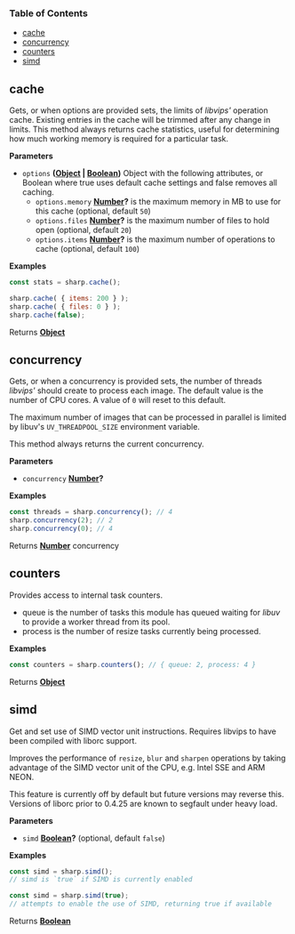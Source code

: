 <!-- Generated by documentation.js. Update this documentation by updating the source code. -->

### Table of Contents

-   [cache](#cache)
-   [concurrency](#concurrency)
-   [counters](#counters)
-   [simd](#simd)

## cache

Gets, or when options are provided sets, the limits of _libvips'_ operation cache.
Existing entries in the cache will be trimmed after any change in limits.
This method always returns cache statistics,
useful for determining how much working memory is required for a particular task.

**Parameters**

-   `options` **([Object](https://developer.mozilla.org/en-US/docs/Web/JavaScript/Reference/Global_Objects/Object) \| [Boolean](https://developer.mozilla.org/en-US/docs/Web/JavaScript/Reference/Global_Objects/Boolean))** Object with the following attributes, or Boolean where true uses default cache settings and false removes all caching.
    -   `options.memory` **[Number](https://developer.mozilla.org/en-US/docs/Web/JavaScript/Reference/Global_Objects/Number)?** is the maximum memory in MB to use for this cache (optional, default `50`)
    -   `options.files` **[Number](https://developer.mozilla.org/en-US/docs/Web/JavaScript/Reference/Global_Objects/Number)?** is the maximum number of files to hold open (optional, default `20`)
    -   `options.items` **[Number](https://developer.mozilla.org/en-US/docs/Web/JavaScript/Reference/Global_Objects/Number)?** is the maximum number of operations to cache (optional, default `100`)

**Examples**

```javascript
const stats = sharp.cache();
```

```javascript
sharp.cache( { items: 200 } );
sharp.cache( { files: 0 } );
sharp.cache(false);
```

Returns **[Object](https://developer.mozilla.org/en-US/docs/Web/JavaScript/Reference/Global_Objects/Object)** 

## concurrency

Gets, or when a concurrency is provided sets,
the number of threads _libvips'_ should create to process each image.
The default value is the number of CPU cores.
A value of `0` will reset to this default.

The maximum number of images that can be processed in parallel
is limited by libuv's `UV_THREADPOOL_SIZE` environment variable.

This method always returns the current concurrency.

**Parameters**

-   `concurrency` **[Number](https://developer.mozilla.org/en-US/docs/Web/JavaScript/Reference/Global_Objects/Number)?** 

**Examples**

```javascript
const threads = sharp.concurrency(); // 4
sharp.concurrency(2); // 2
sharp.concurrency(0); // 4
```

Returns **[Number](https://developer.mozilla.org/en-US/docs/Web/JavaScript/Reference/Global_Objects/Number)** concurrency

## counters

Provides access to internal task counters.

-   queue is the number of tasks this module has queued waiting for _libuv_ to provide a worker thread from its pool.
-   process is the number of resize tasks currently being processed.

**Examples**

```javascript
const counters = sharp.counters(); // { queue: 2, process: 4 }
```

Returns **[Object](https://developer.mozilla.org/en-US/docs/Web/JavaScript/Reference/Global_Objects/Object)** 

## simd

Get and set use of SIMD vector unit instructions.
Requires libvips to have been compiled with liborc support.

Improves the performance of `resize`, `blur` and `sharpen` operations
by taking advantage of the SIMD vector unit of the CPU, e.g. Intel SSE and ARM NEON.

This feature is currently off by default but future versions may reverse this.
Versions of liborc prior to 0.4.25 are known to segfault under heavy load.

**Parameters**

-   `simd` **[Boolean](https://developer.mozilla.org/en-US/docs/Web/JavaScript/Reference/Global_Objects/Boolean)?**  (optional, default `false`)

**Examples**

```javascript
const simd = sharp.simd();
// simd is `true` if SIMD is currently enabled
```

```javascript
const simd = sharp.simd(true);
// attempts to enable the use of SIMD, returning true if available
```

Returns **[Boolean](https://developer.mozilla.org/en-US/docs/Web/JavaScript/Reference/Global_Objects/Boolean)** 
